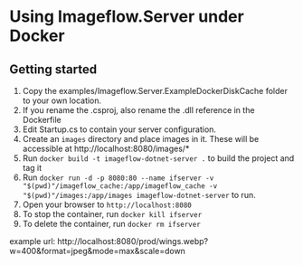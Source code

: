 # Using Imageflow.Server under Docker

## Getting started

1. Copy the examples/Imageflow.Server.ExampleDockerDiskCache folder to your own location.
2. If you rename the .csproj, also rename the .dll reference in the Dockerfile
3. Edit Startup.cs to contain your server configuration.
4. Create an `images` directory and place images in it. These will be accessible at http://localhost:8080/images/*
5. Run `docker build -t imageflow-dotnet-server .` to build the project and tag it
6. Run `docker run -d -p 8080:80 --name ifserver -v "$(pwd)"/imageflow_cache:/app/imageflow_cache -v "$(pwd)"/images:/app/images imageflow-dotnet-server` to run.
7. Open your browser to `http://localhost:8080`
8. To stop the container, run `docker kill ifserver`
9. To delete the container, run  `docker rm ifserver`

example url: http://localhost:8080/prod/wings.webp?w=400&format=jpeg&mode=max&scale=down